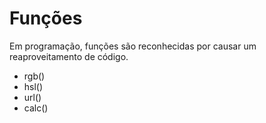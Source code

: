 # Funções

Em programação, funções são reconhecidas por causar 
um reaproveitamento de código.

* rgb()
* hsl()
* url()
* calc()



<!-- exemplo

HTML:
<div class="box"></div>


CSS:
body {
  height: 100vh;
  margin: 0;
}
.box {
  height: calc(100% - 20%);
  width: 100%;
  background-image:
url(http://source.unsplash.com/random);
  background-repeat: no-repeat;
  background-position: center;
} 
-->